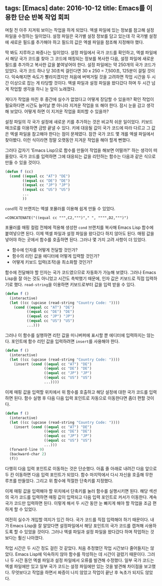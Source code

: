 tags: [Emacs]
date: 2016-10-12
title: Emacs를 이용한 단순 반복 작업 회피
---
며칠 전 아주 지겨워 보이는 작업을 하게 되었다. 엑셀 파일에 있는 정보를 참고해 설정 파일을 수정하는 일이었다. 설정 파일은 국가별 설정 정보를 담고 있는데 각 국가별 설정에 새로운 필드를 추가해야 하고 필드의 값은 엑셀 파일을 참조해 지정해야 했다.

딱 봐도 지루하고 짜증나는 일이었다. 설정 파일에서 국가 코드를 확인하고, 엑셀 파일에서 해당 국가 코드를 찾아 그 코드에 매칭되는 정보를 복사한 다음, 설정 파일에 새로운 필드를 추가하고 복사한 값을 붙여넣어야 한다. 설정 파일에는 약 250개의 국가 코드가 있었다. 국가 코드 하나 당 30초씩 걸린다면 30 x 250 = 7,500초, 125분이 걸릴 것이다. 익숙해지면 속도가 빨라지겠지만 처음에 버벅거릴 것을 고려하면 작업 시간을 두 시간 이상으로 잡는 게 타당할 것이다. 엑셀 파일과 설정 파일을 왔다갔다 하며 두 시간 넘게 작업할 생각을 하니 눈 앞이 노래졌다.

게다가 작업을 마친 후 중간에 실수가 없었다고 어떻게 장담할 수 있을까? 확인 작업이 필요하다면 시간도 늘어날 뿐 아니라 지겨운 작업을 또 해야 한다. 잠시 눈을 감고 생각해 보았다. 어떻게 하면 이 지겨운 작업을 회피할 수 있을까?

설정 파일의 각 국가 설정에 새로운 키를 추가하는 것은 비교적 쉬운 일이었다. 키보드 매크로를 이용하면 금방 끝낼 수 있다. 키에 대응될 값이 국가 코드에 따라 다르고 그 값은 엑셀 파일을 참고해야 한다는 점이 문제였다. 잠깐 국가 코드 몇 개를 엑셀 파일에서 찾아봤다. 이런 식이라면 정말 오랫동안 지겨운 작업을 해야 할게 뻔했다.

그러다 갑자기 'Emacs Lisp으로 함수를 만들어 작업을 해보면 어떨까?' 하는 생각이 떠올랐다. 국가 코드를 입력하면 그에 대응되는 값을 리턴하는 함수는 다음과 같은 식으로 만들 수 있을 것이다.

```lisp
(defun f (cc)
  (cond ((equal cc "AT") "DE")
        ((equal cc "DE") "DE")
        ((equal cc "JP") "JP")
        ((equal cc "US") "US")
        ...
        ))
```

`cond`의 각 브랜치는 엑셀 포뮬러를 이용해 쉽게 만들 수 있었다.

```vba
=CONCATENATE("((equal cc """,C2,""")"," ", """",D2,""")")
```

포뮬러를 매핑 컬럼 전체에 적용해 생성한 `cond` 브랜치를 복사해 Emacs Lisp 함수에 붙여넣으면 된다. 이제 엑셀 파일과 설정 파일을 왔다갔다 하지 않아도 된다. 매핑 값을 넣어야 하는 곳에서 함수를 호출하면 된다. 그러나 몇 가지 고려 사항이 더 있었다.

* 함수에 인자를 어떻게 전달할 것인가?
* 함수의 리턴 값을 에디터에 어떻게 입력할 것인가?
* 어떻게 키보드 입력(조작)을 최소화할 것인가?

함수에 전달해야 할 인자는 국가 코드였으므로 자동화가 가능해 보였다. 그러나 Emacs Lisp을 잘 아는 것도 아니었고 시간도 촉박했기 때문에, 인자 값은 키보드로 직접 입력하기로 했다. `read-string`을 이용하면 키보드로부터 값을 입력 받을 수 있다.

```lisp
(defun f ()
  (interactive)
  (let ((cc (upcase (read-string "Country Code: "))))
    (cond ((equal cc "AT") "DE")
          ((equal cc "DE") "DE")
          ((equal cc "JP") "JP")
          ((equal cc "US") "US")
          ...)))
```

그러나 이 함수를 실행하면 리턴 값을 미니버퍼에 표시할 뿐 에디터에 입력하지는 않는다. 포인트에 함수 리턴 값을 입력하려면 `insert`를 사용해야 한다.

```lisp
(defun f ()
  (interactive)
  (let ((cc (upcase (read-string "Country Code: "))))
    (insert (cond ((equal cc "AT") "DE")
                  ((equal cc "DE") "DE")
                  ((equal cc "JP") "JP")
                  ((equal cc "US") "US")
                  ...))))
```

이제 매핑 값을 입력할 위치에서 위 함수를 호출하고 해당 설정에 대한 국가 코드를 입력하면 된다. 함수 실행 후 다음 다음 입력 포인트로 자동으로 이동한다면 좀더 편할 것이다.

```lisp
(defun f ()
  (interactive)
  (let ((cc (upcase (read-string "Country Code: "))))
    (insert (cond ((equal cc "AT") "DE")
                  ((equal cc "DE") "DE")
                  ((equal cc "JP") "JP")
                  ((equal cc "US") "US")
                  ...)))
  (forward-line 9)
  (backward-char 2)
  (f))
```

다행히 다음 입력 포인트로 이동하는 것은 단순했다. 아홉 줄 아래로 내려간 다음 앞으로 두 칸 이동하면 다음 입력 포인트가 되었다. 함수 마지막에서 다시 자신을 호출해 무한 루프를 만들었다. 그리고 위 함수에 적절한 단축키를 지정했다.

이제 매핑 값을 입력해야 할 위치에서 단축키를 눌러 함수를 실행시키면 된다. 해당 섹션의 국가 코드를 입력하면 매핑 값이 입력되고 다음 입력 포인트로 커서가 이동한다. 계속 국가 코드만 입력하면 된다. 이렇게 해서 두 시간 동안 눈 빠지게 해야 할 작업을 조금 편하게 할 수 있었다.

여전히 실수가 개입할 여지가 있긴 하다. 국가 코드를 직접 입력해야 하기 때문이다. 내가 Emacs Lisp을 잘 알았다면 설정파일에서 해당 포인트의 국가 코드를 캡쳐해 사용하도록 할 수 있었을 것이다. 그러나 엑셀 파일과 설정 파일을 왔다갔다 하며 작업하는 것보다는 훨신 나아졌다.

작업 시간은 두 시간 정도 걸린 것 같았다. 처음 추정했던 작업 시간보다 줄어들지는 않았다. Emacs Lisp에 익숙하지 않아 함수를 작성하는 데 시간이 걸렸기 때문이다. 그러나 두 시간 동안 엑셀 파일과 설정 파일에서 오류를 발견해 수정했다. 일부 국가 코드는 엑셀 파일에만 있고 일부 국가 코드는 설정 파일에만 있는 것을 발견해 차이점을 보고했다. 무엇보다고 작업을 하면서 짜증이 나지 않았고 작업이 끝난 후 녹초가 되지도 않았다.
